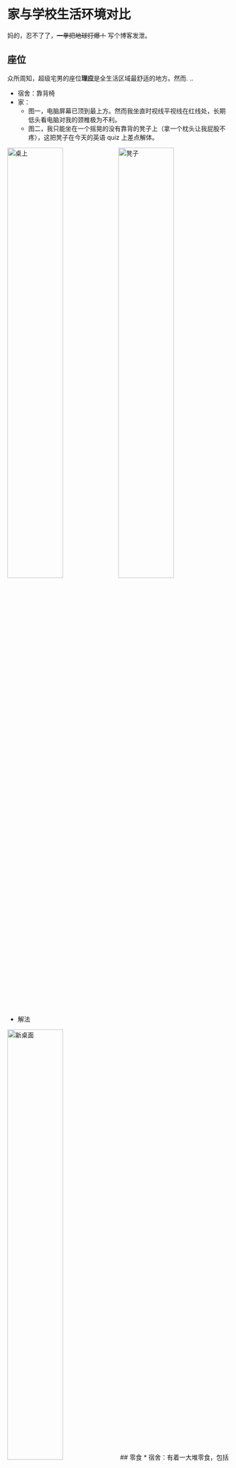 # 家与学校生活环境对比
妈的，忍不了了，~~一拳把地球打爆！~~ 写个博客发泄。

## 座位
众所周知，超级宅男的座位**理应**是全<span class="heimu" title="你知道的太多了">生活区</span>域最舒适的地方。然而. ..
* 宿舍：靠背椅
* 家：
    * 图一，电脑屏幕已顶到最上方。然而我坐直时视线平视线在红线处，长期低头看电脑对我的颈椎极为不利。
    * 图二，我只能坐在一个摇晃的没有靠背的凳子上（拿一个枕头让我屁股不疼），这把凳子在今天的英语 quiz 上差点解体。

<img alt="桌上" src="https://cdn.staticaly.com/gh/lxl66566/lxl66566.github.io/images/gossip/compare_home_to_college/table.jpg"  width="50%" height="50%"/><img alt="凳子" src="https://cdn.staticaly.com/gh/lxl66566/lxl66566.github.io/images/gossip/compare_home_to_college/stool.jpg"  width="50%" height="50%"/>

* 解法
<img alt="新桌面" src="https://cdn.staticaly.com/gh/lxl66566/lxl66566.github.io/images/gossip/compare_home_to_college/new_table.jpg"  width="50%" height="50%"/>
## 零食
* 宿舍：有着一大堆零食，包括但不限于薯片，糖果，其他膨化食品，饮料，麻辣小包食品，锅巴，辣条，方便面。
* 家里：一眼就很健康的水果。没了。

<img alt="桌上" src="https://cdn.staticaly.com/gh/lxl66566/lxl66566.github.io/images/gossip/compare_home_to_college/fruits.jpg"  width="50%" height="50%"/>

## 气温
* 宿舍：在双层玻璃与密封条加持下，冬季室温能维持在 22℃ 左右。（甚至某东北舍友在寝室都是短袖，不穿裤子）
* 家：室温与外界相差不到 4℃。**并导致我关节僵硬，无法在 [OSU](../hobbies/rhythm_games.md#osu) 打出满意的成绩。**

## 声音
* 宿舍：双层玻璃与高素质的左邻右舍。宿舍外声音基本不可闻，一般情况下没有外放。（但是有个舍友最近脱单，喜欢在寝室煲电话粥）
* 家：
    * 房子建于 1998 年左右，几乎没有任何隔音性的考量。我的房间听客厅可以很清楚。（听家的哪里都很清楚）
    * 双亲听力不好，手机媒体音量与铃声音量都是**最大**。电话频繁，免提接听。<span class="heimu" title="你知道的太多了">众所周知，听力差的人说话也会无意识地大声。</span>（而且他们喜欢看傻逼短视频！！！！<span class="heimu" title="你知道的太多了">啊！！！.gif</span>）
    * 有个二年级小朋友极吵，动不动要看视频听音乐在我房间外跳舞。

    总结，没有任何隔音。*今日的英语 quiz 我听到了：手机铃声，短视频外放声。（还好持续时长不长。）*

## 网络
* 宿舍：百兆宽带，接好网线。
* 家：测速（下载）通常为 10 Mbps 左右。勉强能看 B站 720p 2.5倍速 的视频。**但是！**
    * 高延迟。通常为 90 ms - 150 ms。所有竞技游戏就不要想了。
    * **稳定性极差，平均每过几十分钟会突然抽风，无法连通，下载与上传均归零。** *包括今天的英语 quiz，抽风时无法加载题目。* 抽风的恢复时间为 30s - 3min 不等。
## 干活
* 学校：想干嘛干嘛。
* 家：会被抓去干苦力。<span class="heimu" title="你知道的太多了">我本来以为回家能享受几天生活，谁知道，还不到 24h 啊！**不到  24h 啊！** 被抓去搬水了。十几箱。</span>

## 时间安排
* 学校：想啥时候去吃饭就啥时候去吃饭。
* 家：吃饭之前一分钟能敲我三次门。